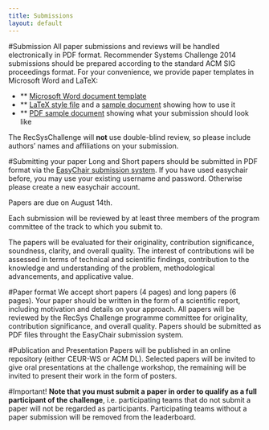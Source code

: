 ```yaml
---
title: Submissions
layout: default
---
```

#Submission
All paper submissions and reviews will be handled electronically in PDF format. Recommender Systems Challenge 2014 submissions should be prepared according to the standard ACM SIG proceedings format. For your convenience, we provide paper templates in Microsoft Word and LaTeX:
- ** <a href="http://www.acm.org/sigs/publications/pubform.doc">Microsoft Word document template</a>
- ** <a href="http://www.acm.org/sigs/publications/sig-alternate.cls">LaTeX style file</a> and a <a href="http://www.acm.org/sigs/publications/sig-alternate.tex">sample document</a> showing how to use it
- ** <a href="http://www.acm.org/sigs/publications/sig-alternate.pdf">PDF sample document</a> showing what your submission should look like

The RecSysChallenge will <b>not</b> use double-blind review, so please include authors’ names and affiliations on your submission.

#Submitting your paper
Long and Short papers should be submitted in PDF format via the <a href="https://easychair.org/conferences/?conf=recsyschallenge2014">EasyChair submission system</a>. If you have used easychair before, you may use your existing username and password. Otherwise please create a new easychair account.

Papers are due on August 14th.

Each submission will be reviewed by at least three members of the program committee of the track to which you submit to.

The papers will be evaluated for their originality, contribution significance, soundness, clarity, and overall quality. The interest of contributions will be assessed in terms of technical and scientific findings, contribution to the knowledge and understanding of the problem, methodological advancements, and applicative value.


#Paper format
We accept short papers (4 pages) and long papers (6 pages). Your paper should be written in the form of a scientific report, including motivation and details on your approach. All papers will be reviewed by the RecSys Challenge programme committee for originality, contribution significance, and overall quality. Papers should be submitted as PDF files throught the EasyChair submission system.

#Publication and Presentation
Papers will be published in an online repository (either CEUR-WS or ACM DL). Selected papers will be invited to give oral presentations at the challenge workshop, the remaining will be invited to present their work in the form of posters.

#Important!
<b>Note that you must submit a paper in order to qualify as a full participant of the challenge</b>, i.e. participating teams that do not submit a paper will not be regarded as participants. Participating teams without a paper submission will be removed from the leaderboard.  
